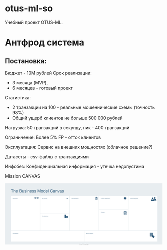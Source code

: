 # otus-ml-so
Учебный проект OTUS-ML.

# Антфрод система

## Постановка:

Бюджет - 10М рублей
Срок реализации: 
  - 3 месяца (MVP),
  - 6 месяцев - готовый проект


Статистика: 
 - 2 транзакции на 100 - реальные мошеннические схемы (точность 98%)
 - Общий ущерб клиентов не больше 500 000 рублей

Нагрузка:
50 транзакций в секунду, пик - 400 транзакций

Ограничение:
Более 5% FP - отток клиентов

Эксплуатация:
Сервис на внешних мощностях (облачное решение?)


Датасеты - 
csv-файлы с транзакциями

Инфобез: 
Конфиденциальная информация - утечка недопустима


Mission CANVAS

<img src="https://github.com/solegark/otus-ml-so/blob/main/Mission%20Canvas.svg">
